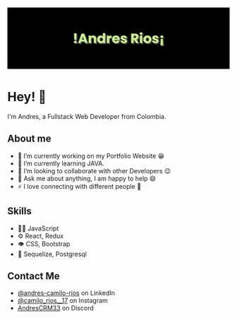 <h1 align="center">
  <img src="./bannerBlack.png" alt="Andres Rios" />
</h1>

# Hey! 👋
I'm Andres, a Fullstack Web Developer from Colombia.

## About me
- 🔭 I’m currently working on my Portfolio Website :grin:
- 🌱 I’m currently learning JAVA.
- 👯 I’m looking to collaborate with other Developers :wink:
- 💬 Ask me about anything, I am happy to help :smile:
- ⚡ I love connecting with different people :raised_hands:

## Skills
- 👨‍💻 JavaScript
- ⚙️ React, Redux
- 👁️ CSS, Bootstrap
- 💽 Sequelize, Postgresql

## Contact Me
- [@andres-camilo-rios](https://www.linkedin.com/public-profile/settings?lipi=urn%3Ali%3Apage%3Ad_flagship3_profile_self_edit_contact-info%3BFIKvH2%2FoTS%2BcWXx64Fq1XQ%3D%3D) on LinkedIn
- [@camilo_rios__17](https://www.instagram.com/camilo_rios__17/) on Instagram
- [AndresCRM33](./) on Discord
